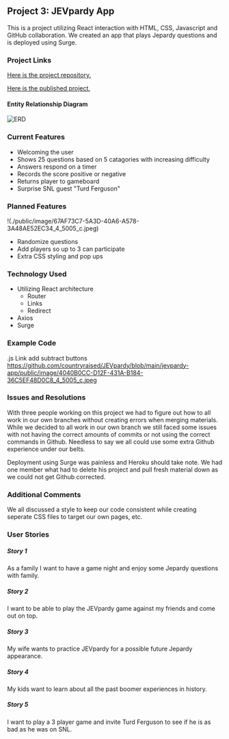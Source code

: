 ## Project 3: JEVpardy App

This is a project utilizing React interaction with HTML, CSS, Javascript and GitHub collaboration. We created an app that plays Jepardy questions and is deployed using Surge.

### Project Links
[Here is the project repository.](https://github.com/countryraised/JEVpardy)

[Here is the published project.](jevpardy.surge.sh)

#### Entity Relationship Diagram
![ERD](./images/ERD.png)

### Current Features
* Welcoming the user
* Shows 25 questions based on 5 catagories with increasing difficulty
* Answers respond on a timer
* Records the score positive or negative
* Returns player to gameboard
* Surprise SNL guest "Turd Ferguson"

### Planned Features
!(./public/image/67AF73C7-5A3D-40A6-A578-3A48AE52EC34_4_5005_c.jpeg)
* Randomize questions
* Add players so up to 3 can participate
* Extra CSS styling and pop ups

### Technology Used
* Utilizing React architecture
  * Router
  * Links
  * Redirect
* Axios
* Surge

### Example Code
.js Link add subtract buttons
https://github.com/countryraised/JEVpardy/blob/main/jevpardy-app/public/image/4040B0CC-D12F-431A-B184-36C5EF48D0C8_4_5005_c.jpeg

### Issues and Resolutions
With three people working on this project we had to figure out how to all work in our own branches without creating errors when merging materials. While we decided to all work in our own branch we still faced some issues with not having the correct amounts of commits or not using the correct commands in Github.  Needless to say we all could use some extra Github experience under our belts.

Deployment using Surge was painless and Heroku should take note. We had one member what had to delete his project and pull fresh material down as we could not get Github corrected.

### Additional Comments
We all discussed a style to keep our code consistent while creating seperate CSS files to target our own pages, etc.

### User Stories
##### Story 1
As a family I want to have a game night and enjoy some Jepardy questions with family.
##### Story 2
I want to be able to play the JEVpardy game against my friends and come out on top.
##### Story 3
My wife wants to practice JEVpardy for a possible future Jepardy appearance.
##### Story 4
My kids want to learn about all the past boomer experiences in history.
##### Story 5
I want to play a 3 player game and invite Turd Ferguson to see if he is as bad as he was on SNL.
